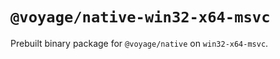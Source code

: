 # `@voyage/native-win32-x64-msvc`

Prebuilt binary package for `@voyage/native` on `win32-x64-msvc`.
